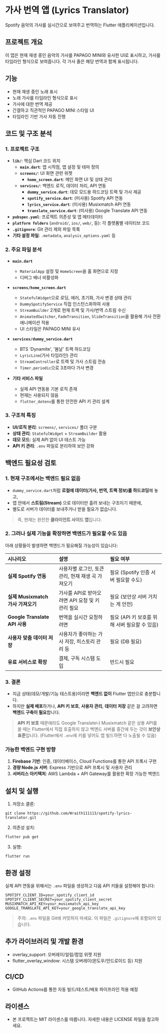 # 가사 번역 앱 (Lyrics Translator)

Spotify 음악의 가사를 실시간으로 보여주고 번역하는 Flutter 애플리케이션입니다.

## 프로젝트 개요

이 앱은 현재 재생 중인 음악의 가사를 PAPAGO MINI와 유사한 UI로 표시하고, 가사를 타임라인 형식으로 보여줍니다. 각 가사 줄은 해당 번역과 함께 표시됩니다.

## 기능

- 현재 재생 중인 노래 표시
- 노래 가사를 타임라인 형식으로 표시
- 가사에 대한 번역 제공
- 간결하고 직관적인 PAPAGO MINI 스타일 UI
- 타임라인 기반 가사 자동 진행

## 코드 및 구조 분석

### 1. 프로젝트 구조

- **`lib/`**: 핵심 Dart 코드 위치
  - **`main.dart`**: 앱 시작점, 앱 설정 및 테마 정의
  - **`screens/`**: UI 화면 관련 위젯
    - **`home_screen.dart`**: 메인 화면 UI 및 상태 관리
  - **`services/`**: 백엔드 로직, 데이터 처리, API 연동
    - **`dummy_service.dart`**: 데모 모드용 하드코딩 트랙 및 가사 제공
    - **`spotify_service.dart`**: (미사용) Spotify API 연동
    - **`lyrics_service.dart`**: (미사용) Musixmatch API 연동
    - **`translate_service.dart`**: (미사용) Google Translate API 연동
- **`pubspec.yaml`**: 프로젝트 의존성 및 앱 메타데이터
- **`platform folders`** (`android/`, `ios/`, `web/`, 등): 각 플랫폼별 네이티브 코드
- **`.gitignore`**: Git 관리 제외 파일 목록
- **기타 설정 파일**: `.metadata`, `analysis_options.yaml` 등

### 2. 주요 파일 분석

- **`main.dart`**
  - `MaterialApp` 설정 및 `HomeScreen`을 홈 화면으로 지정
  - 디버그 배너 비활성화

- **`screens/home_screen.dart`**
  - `StatefulWidget`으로 로딩, 에러, 초기화, 가사 변경 상태 관리
  - `DummySpotifyService` 직접 인스턴스화하여 사용
  - `StreamBuilder` 2개로 현재 트랙 및 가사/번역 스트림 수신
  - `AnimatedSwitcher`, `FadeTransition`, `SlideTransition`을 활용해 가사 전환 애니메이션 적용
  - UI 스타일은 PAPAGO MINI 유사

- **`services/dummy_service.dart`**
  - BTS 'Dynamite', '봄날' 트랙 하드코딩
  - `LyricLine`(가사 타임라인) 관리
  - `StreamController`로 트랙 및 가사 스트림 전송
  - `Timer.periodic`으로 3초마다 가사 변경

- **기타 서비스 파일**
  - 실제 API 연동용 기본 로직 존재
  - 현재는 사용되지 않음
  - `flutter_dotenv`를 통한 안전한 API 키 관리 설계

### 3. 구조적 특징

- **UI/로직 분리**: `screens/`, `services/` 폴더 구분
- **상태 관리**: `StatefulWidget` + `StreamBuilder` 활용
- **데모 모드**: 실제 API 없이 UI 테스트 가능
- **API 키 관리**: `.env` 파일로 분리하여 보안 강화

## 백엔드 필요성 검토

### 1. 현재 구조에서는 백엔드 필요 없음
- `dummy_service.dart`처럼 **로컬에 데이터(가사, 번역, 트랙 정보)를 하드코딩**해 놓고,
- 앱 안에서 **스트림(Stream)** 으로 데이터만 흘려 보내는 구조이기 때문에,
- 별도로 서버가 데이터를 보내주거나 받을 필요가 없습니다.

> 즉, 현재는 완전한 **클라이언트 사이드 앱**입니다.

### 2. 그러나 실제 기능을 확장하면 백엔드가 필요할 수도 있음

아래 상황들이 발생하면 백엔드가 필요해질 가능성이 있습니다:

| 시나리오 | 설명 | 필요 여부 |
|:---|:---|:---|
| **실제 Spotify 연동** | 사용자별 로그인, 토큰 관리, 현재 재생 곡 가져오기 | 필요 (Spotify 인증 서버 필요할 수도) |
| **실제 Musixmatch 가사 가져오기** | 가사를 API로 받아오려면 API 요청 및 키 관리 필요 | 필요 (보안상 서버 거치는 게 안전) |
| **Google Translate API 사용** | 번역을 실시간 요청하려면 | 필요 (API 키 보호를 위해 서버 필요할 수 있음) |
| **사용자 맞춤 데이터 저장** | 사용자가 좋아하는 가사 저장, 히스토리 관리 등 | 필요 (DB 필요) |
| **유료 서비스로 확장** | 결제, 구독 시스템 도입 | 반드시 필요 |

### 3. 결론

- 지금 상태(데모/개발/기능 테스트용)이라면 **백엔드 없이** Flutter 앱만으로 충분합니다.
- 하지만 **실제 배포**하거나, **API 키 보호**, **사용자 관리**, **데이터 저장** 같은 걸 고려하면 **백엔드 구축이 필요**합니다.

> **API 키 보호** 때문에라도 Google Translate나 Musixmatch 같은 상용 API를 쓸 때는 Flutter에서 직접 호출하지 않고 백엔드 서버를 중간에 두는 것이 **보안상 표준**입니다. (Flutter에서 `.env`에 키를 넣어도 앱 빌드하면 다 노출될 수 있음)

### 가능한 백엔드 구현 방향

1. **Firebase 기반**: 인증, 데이터베이스, Cloud Functions를 통한 API 프록시 구현
2. **경량 Node.js 서버**: Express 기반으로 API 프록시 및 사용자 관리 
3. **서버리스 아키텍처**: AWS Lambda + API Gateway를 활용한 확장 가능한 백엔드

## 설치 및 실행

1. 저장소 클론:
```
git clone https://github.com/Wraith111113/spotify-lyrics-translator.git
```

2. 의존성 설치:
```
flutter pub get
```

3. 실행:
```
flutter run
```

## 환경 설정

실제 API 연동을 위해서는 `.env` 파일을 생성하고 다음 API 키들을 설정해야 합니다:

```
SPOTIFY_CLIENT_ID=your_spotify_client_id
SPOTIFY_CLIENT_SECRET=your_spotify_client_secret
MUSIXMATCH_API_KEY=your_musixmatch_api_key
GOOGLE_TRANSLATE_API_KEY=your_google_translate_api_key
```

> 주의: `.env` 파일을 Git에 커밋하지 마세요. 이 파일은 `.gitignore`에 포함되어 있습니다.

## 추가 라이브러리 및 개발 환경

- overlay_support: 오버레이/알림/팝업 위젯 지원
- flutter_overlay_window: 시스템 오버레이(윈도우/안드로이드 등) 지원

## CI/CD

- GitHub Actions를 통한 자동 빌드/테스트/배포 파이프라인 적용 예정

## 라이센스

- 본 프로젝트는 MIT 라이센스를 따릅니다. 자세한 내용은 LICENSE 파일을 참고하세요.
